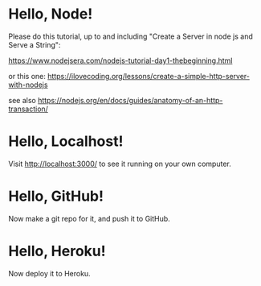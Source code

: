 # Hello, Node!

Please do this tutorial, up to and including "Create a Server in node js and Serve a String":

<https://www.nodejsera.com/nodejs-tutorial-day1-thebeginning.html>

or this one: <https://ilovecoding.org/lessons/create-a-simple-http-server-with-nodejs>

see also <https://nodejs.org/en/docs/guides/anatomy-of-an-http-transaction/>

# Hello, Localhost!

Visit <http://localhost:3000/> to see it running on your own computer.

# Hello, GitHub!

Now make a git repo for it, and push it to GitHub.

# Hello, Heroku!

Now deploy it to Heroku.

